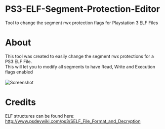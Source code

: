 # PS3-ELF-Segment-Protection-Editor
Tool to change the segment rwx protection flags for Playstation 3 ELF Files

# About
This tool was created to easily change the segment rwx protections for a PS3 ELF File.<br>
This will let you to modify all segments to have Read, Write and Execution flags enabled<br><br>
![Screenshot](https://i.imgur.com/UncpPIC.png)

# Credits
ELF structures can be found here: http://www.psdevwiki.com/ps3/SELF_File_Format_and_Decryption
